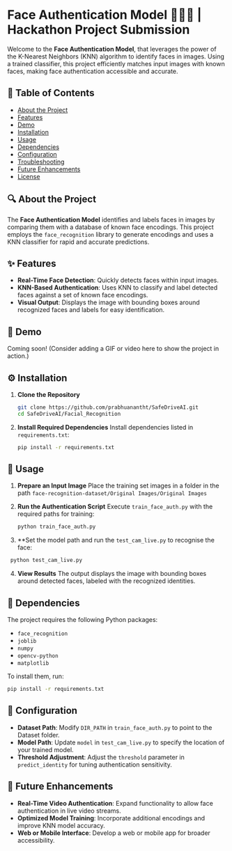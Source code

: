 # Face Authentication Model 🧑‍🤝‍🧑 | Hackathon Project Submission

Welcome to the **Face Authentication Model**, that leverages the power of the K-Nearest Neighbors (KNN) algorithm to identify faces in images. Using a trained classifier, this project efficiently matches input images with known faces, making face authentication accessible and accurate.

## 📜 Table of Contents
- [About the Project](#about-the-project)
- [Features](#features)
- [Demo](#demo)
- [Installation](#installation)
- [Usage](#usage)
- [Dependencies](#dependencies)
- [Configuration](#configuration)
- [Troubleshooting](#troubleshooting)
- [Future Enhancements](#future-enhancements)
- [License](#license)

## 🔍 About the Project

The **Face Authentication Model** identifies and labels faces in images by comparing them with a database of known face encodings. This project employs the `face_recognition` library to generate encodings and uses a KNN classifier for rapid and accurate predictions.

## ✨ Features

- **Real-Time Face Detection**: Quickly detects faces within input images.
- **KNN-Based Authentication**: Uses KNN to classify and label detected faces against a set of known face encodings.
- **Visual Output**: Displays the image with bounding boxes around recognized faces and labels for easy identification.

## 🎥 Demo

Coming soon! (Consider adding a GIF or video here to show the project in action.)

## ⚙️ Installation

1. **Clone the Repository**
   ```bash
   git clone https://github.com/prabhuanantht/SafeDriveAI.git
   cd SafeDriveAI/Facial_Recognition
   ```

2. **Install Required Dependencies**
   Install dependencies listed in `requirements.txt`:
   ```bash
   pip install -r requirements.txt
   ```


## 🚀 Usage

1. **Prepare an Input Image**
   Place the training set images in a folder in the path `face-recognition-dataset/Original Images/Original Images`

2. **Run the Authentication Script**
   Execute `train_face_auth.py` with the required paths for training:
   ```bash
   python train_face_auth.py
   ```
   
3. **Set the model path and run the `test_cam_live.py` to recognise the face:
  ```bash
   python test_cam_live.py
   ```

4. **View Results**
   The output displays the image with bounding boxes around detected faces, labeled with the recognized identities.

## 🧩 Dependencies

The project requires the following Python packages:
- `face_recognition`
- `joblib`
- `numpy`
- `opencv-python`
- `matplotlib`

To install them, run:
```bash
pip install -r requirements.txt
```

## 🔧 Configuration

- **Dataset Path**: Modify `DIR_PATH` in `train_face_auth.py` to point to the Dataset folder.
- **Model Path**: Update `model` in `test_cam_live.py` to specify the location of your trained model.
- **Threshold Adjustment**: Adjust the `threshold` parameter in `predict_identity` for tuning authentication sensitivity.


## 🌱 Future Enhancements

- **Real-Time Video Authentication**: Expand functionality to allow face authentication in live video streams.
- **Optimized Model Training**: Incorporate additional encodings and improve KNN model accuracy.
- **Web or Mobile Interface**: Develop a web or mobile app for broader accessibility.

